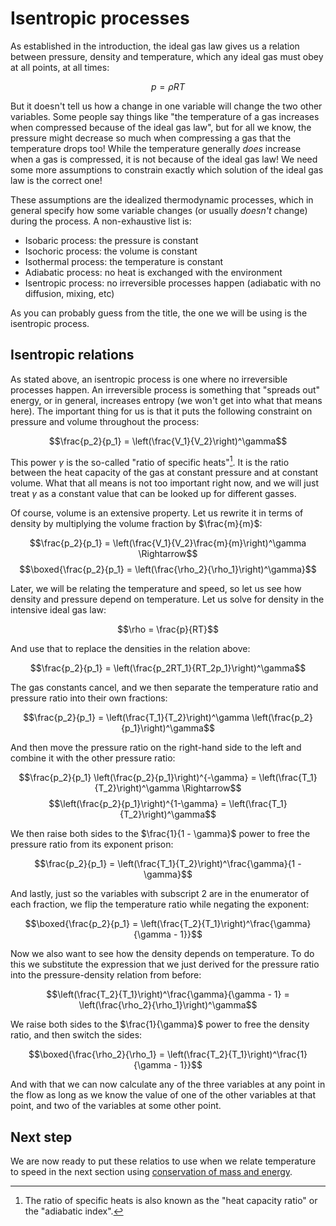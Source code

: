 # Isentropic processes

As established in the introduction, the ideal gas law gives us a relation between pressure, density and temperature, which any ideal gas must obey at all points, at all times:

$$p = \rho R T$$

But it doesn't tell us how a change in one variable will change the two other variables. Some people say things like "the temperature of a gas increases when compressed because of the ideal gas law", but for all we know, the pressure might decrease so much when compressing a gas that the temperature drops too! While the temperature generally _does_ increase when a gas is compressed, it is not because of the ideal gas law! We need some more assumptions to constrain exactly which solution of the ideal gas law is the correct one!

These assumptions are the idealized thermodynamic processes, which in general specify how some variable changes (or usually _doesn't_ change) during the process. A non-exhaustive list is:

- Isobaric process: the pressure is constant
- Isochoric process: the volume is constant
- Isothermal process: the temperature is constant
- Adiabatic process: no heat is exchanged with the environment
- Isentropic process: no irreversible processes happen (adiabatic with no diffusion, mixing, etc)

As you can probably guess from the title, the one we will be using is the isentropic process.

## Isentropic relations

As stated above, an isentropic process is one where no irreversible processes happen. An irreversible process is something that "spreads out" energy, or in general, increases entropy (we won't get into what that means here). The important thing for us is that it puts the following constraint on pressure and volume throughout the process:

$$\frac{p_2}{p_1} = \left(\frac{V_1}{V_2}\right)^\gamma$$

This power $\gamma$ is the so-called "ratio of specific heats"[^heat_cap_ratio]. It is the ratio between the heat capacity of the gas at constant pressure and at constant volume. What that all means is not too important right now, and we will just treat $\gamma$ as a constant value that can be looked up for different gasses.

Of course, volume is an extensive property. Let us rewrite it in terms of density by multiplying the volume fraction by $\frac{m}{m}$:

$$\frac{p_2}{p_1} = \left(\frac{V_1}{V_2}\frac{m}{m}\right)^\gamma \Rightarrow$$
$$\boxed{\frac{p_2}{p_1} = \left(\frac{\rho_2}{\rho_1}\right)^\gamma}$$

Later, we will be relating the temperature and speed, so let us see how density and pressure depend on temperature. Let us solve for density in the intensive ideal gas law:

$$\rho = \frac{p}{RT}$$

And use that to replace the densities in the relation above:

$$\frac{p_2}{p_1} = \left(\frac{p_2RT_1}{RT_2p_1}\right)^\gamma$$

The gas constants cancel, and we then separate the temperature ratio and pressure ratio into their own fractions:

$$\frac{p_2}{p_1} = \left(\frac{T_1}{T_2}\right)^\gamma \left(\frac{p_2}{p_1}\right)^\gamma$$

And then move the pressure ratio on the right-hand side to the left and combine it with the other pressure ratio:

$$\frac{p_2}{p_1} \left(\frac{p_2}{p_1}\right)^{-\gamma} = \left(\frac{T_1}{T_2}\right)^\gamma \Rightarrow$$
$$\left(\frac{p_2}{p_1}\right)^{1-\gamma} = \left(\frac{T_1}{T_2}\right)^\gamma$$

We then raise both sides to the $\frac{1}{1 - \gamma}$ power to free the pressure ratio from its exponent prison:

$$\frac{p_2}{p_1} = \left(\frac{T_1}{T_2}\right)^\frac{\gamma}{1 - \gamma}$$

And lastly, just so the variables with subscript 2 are in the enumerator of each fraction, we flip the temperature ratio while negating the exponent:

$$\boxed{\frac{p_2}{p_1} = \left(\frac{T_2}{T_1}\right)^\frac{\gamma}{\gamma - 1}}$$

Now we also want to see how the density depends on temperature. To do this we substitute the expression that we just derived for the pressure ratio into the pressure-density relation from before:

$$\left(\frac{T_2}{T_1}\right)^\frac{\gamma}{\gamma - 1} = \left(\frac{\rho_2}{\rho_1}\right)^\gamma$$

We raise both sides to the $\frac{1}{\gamma}$ power to free the density ratio, and then switch the sides:

$$\boxed{\frac{\rho_2}{\rho_1} = \left(\frac{T_2}{T_1}\right)^\frac{1}{\gamma - 1}}$$

And with that we can now calculate any of the three variables at any point in the flow as long as we know the value of one of the other variables at that point, and two of the variables at some other point.

## Next step

We are now ready to put these relatios to use when we relate temperature to speed in the next section using [conservation of mass and energy](./conservation.md).

[^heat_cap_ratio]: The ratio of specific heats is also known as the "heat capacity ratio" or the "adiabatic index".
